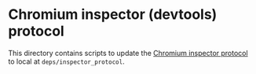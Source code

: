 # Chromium inspector (devtools) protocol

This directory contains scripts to update the [Chromium inspector protocol][]
to local at `deps/inspector_protocol`.

[Chromium inspector protocol]: https://chromium.googlesource.com/deps/inspector_protocol/
